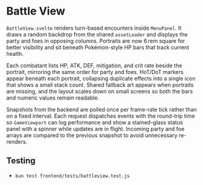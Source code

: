 # Battle View

`BattleView.svelte` renders turn-based encounters inside `MenuPanel`. It draws a
random backdrop from the shared `assetLoader` and displays the party and foes in
opposing columns. Portraits are now 6 rem square for better visibility and sit
beneath Pokémon-style HP bars that track current health.

Each combatant lists HP, ATK, DEF, mitigation, and crit rate beside the portrait, mirroring the same order for party and foes. HoT/DoT markers appear beneath each portrait, collapsing duplicate effects into a single icon that shows a small stack count. Shared fallback art appears when portraits are missing, and the layout scales down on small screens so both the bars and numeric values remain readable.

Snapshots from the backend are polled once per frame-rate tick rather than on a
fixed interval. Each request dispatches events with the round-trip time so
`GameViewport` can log performance and show a stained-glass status panel with a
spinner while updates are in flight. Incoming party and foe arrays are compared
to the previous snapshot to avoid unnecessary re-renders.

## Testing
- `bun test frontend/tests/battleview.test.js`
